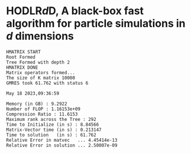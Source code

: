 # HODLR$d$D, A black-box fast algorithm for particle simulations in $d$ dimensions

```
HMATRIX START
Root Formed
Tree Formed with depth 2
HMATRIX DONE
Matrix operators formed...
The size of K matrix 10000
GMRES took 61.762 with status 6

May 18 2023,09:36:59

Memory (in GB) : 9.2922
Number of FLOP : 1.16153e+09
Compression Ratio : 11.6153
Maximum rank across the Tree : 292
Time to Initialize (in s) : 8.84566
Matrix-Vector time (in s) : 0.213147
Time to solution   (in s) : 61.762
Relative Error in matvec   ... 4.45414e-13
Relative Error in solution ... 2.50007e-09
```
